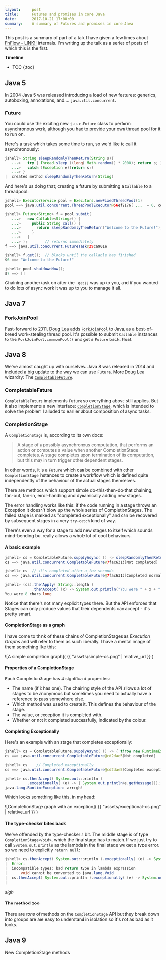 ```yaml
---
layout:     post
title:      Futures and promises in core Java
date:       2017-10-21 17:00:00
summary:    A summary of Futures and promises in core Java
---
```


This post is a summary of part of a talk I have given a few times about [FnFlow - LINK!!]() internals. I'm writing up the talk as a series of posts of which this is the first.


**Timeline**
* TOC
{:toc}

## Java 5

In 2004 Java 5 was released introducing a load of new features: generics, autoboxing, annotations, and.... `java.util.concurrent`.

### Future

You could use the exciting new `j.u.c.Future` class to perform asynchronous work, although you had to provide your own thread pool for it to run on.

Here's a task which takes some time to run, so we'd like to call it asynchronously:

```java
jshell> String sleepRandomlyThenReturn(String s){
   ...>   try { Thread.sleep ((long) Math.random() * 2000); return s; }
   ...>   catch (Exception e){return s;}
   ...> }
|  created method sleepRandomlyThenReturn(String)
```

And here's us doing that; creating a future by submitting a `Callable` to a threadpool:

```java
jshell> ExecutorService pool = Executors.newFixedThreadPool(1)
pool ==> java.util.concurrent.ThreadPoolExecutor@56ef9176[ ...  = 0, completed tasks = 0]

jshell> Future<String> f = pool.submit(
   ...>   new Callable<String>() {
   ...>     public String call() {
   ...>       return sleepRandomlyThenReturn("Welcome to the Future!");
   ...>     }
   ...>   }
   ...> );        // returns immediately
f ==> java.util.concurrent.FutureTask@29ca901e

jshell> f.get();  // blocks until the callable has finished
$6 ==> "Welcome to the Future!"

jshell> pool.shutdownNow();
$7 ==> []
```

Chaining another task on after the `.get()` was up to you, and if you wanted to do lots of async work it was up to you to manage it all.

## Java 7

### ForkJoinPool

Fast-forward to 2011, [Doug Lea](http://gee.cs.oswego.edu/dl/) adds [`ForkJoinPool`](https://docs.oracle.com/javase/9/docs/api/java/util/concurrent/ForkJoinPool.html) to Java, as a best-of-breed work-stealing thread pool. It's possible to submit `Callable` instances to the `ForkJoinPool.commonPool()` and get a `Future` back. Neat.

## Java 8

We've almost caught up with ourselves. Java 8 was released in 2014 and included a big update to the way we can use `Future`. More Doug Lea wizardry: The [`CompletableFuture`](http://download.java.net/java/jdk9/docs/api/java/util/concurrent/CompletableFuture.html).

### CompletableFuture

`CompletableFuture` implements `Future` so everything above still applies. But it also implements a new interface: [`CompletionStage`](https://docs.oracle.com/javase/9/docs/api/java/util/concurrent/CompletionStage.html), which is intended to solve the problem I alluded to earlier about composition of async tasks.

### CompletionStage

A `CompletionStage` is, according to its own docs:

> A stage of a possibly asynchronous computation, that performs an action or computes a value when another CompletionStage completes. A stage completes upon termination of its computation, but this may in turn trigger other dependent stages.

In other words, it is a `Future` which can be combined with other `CompletionStage` instances to create a workflow which is defined quite independently of the behaviour of the actual stages themselves.

There are methods which support simple do-this-then-do-that chaining, fan-out, fan-in, error-handling and dynamically adding new stages.

The error handling works like this: if the code running in a stage throws an Exception it doesn't blow up the whole series of CompletionStages. The failed stage is marked as "completed exceptionally" and can be recovered by subsequent stages in a very `try-catch` kind of way.

There's even a way for a stage to add new stages to itself which sounds mind-bending but really allows a whole lot of cool behaviours.

#### A basic example

```java
jshell> cs = CompletableFuture.supplyAsync( () -> sleepRandomlyThenReturn("Hi there") );
cs ==> java.util.concurrent.CompletableFuture@7fac631b[Not completed]

jshell> cs  // it's completed after a few seconds
cs ==> java.util.concurrent.CompletableFuture@7fac631b[Completed normally]

jshell> (cs).thenApply( String::length )
            .thenAccept( (x) -> System.out.println("You were " + x + " chars long") )
You were 8 chars long
```

Notice that there's not many explicit types there. But the API enforces that Stages can only produce values that their dependents can accept - it's pretty smart.

#### CompletionStage as a graph

I have come to think of these chains of CompletionStages as *Execution Graphs* and will refer to them as such liberally. I have a mental image of them something like this:

![A simple completion graph]( {{ "assets/simple-cs.png" | relative_url }} )

#### Properties of a CompletionStage

Each CompletionStage has 4 significant properties:

  * The name (if it has one). The chaining style of the API allows a lot of stages to be anonymous but sometimes you need to actually have a reference to pass somewhere else.
  * Which method was used to create it. This defines the behaviour of the stage.
  * The value, or exception it is completed with.
  * Whether or not it completed successfully, indicated by the colour.


#### Completing Exceptionally

Here's an example with an stage that completes exceptionally:

```java
jshell> cs = CompletableFuture.supplyAsync( () -> { throw new RuntimeException("arrrgh!"); } );
cs ==> java.util.concurrent.CompletableFuture@cd2dae5[Not completed]

jshell> cs    // Completed exceptionally
cs ==> java.util.concurrent.CompletableFuture@cd2dae5[Completed exceptionally]

jshell> cs.thenAccept( System.out::println )
          .exceptionally( (e) -> { System.out.println(e.getMessage()); return null; } )
java.lang.RuntimeException: arrrgh!

```

Which looks something like this, in my head:

![CompletionStage graph with an exception]( {{ "assets/exceptional-cs.png" | relative_url }} )

#### The type-checker bites back

We've offended by the type-checker a bit. The middle stage is of type `CompletionStage<Void>`, which the final stage has to match. If we just try to call `System.out.println` as the lambda in the final stage we get a type error, so we need to explicitly `return null`:

```java
jshell> cs.thenAccept( System.out::println ).exceptionally( (e) -> System.out.println(e.getMessage()) )
|  Error:
|  incompatible types: bad return type in lambda expression
|      void cannot be converted to java.lang.Void
|  cs.thenAccept( System.out::println ).exceptionally( (e) -> System.out.println(e.getMessage()) )
|   
```

*sigh*

#### The method zoo

There are *tons* of methods on the `CompletionStage` API but they break down into groups are are easy to understand in isolation so it's not as bad as it looks.

## Java 9

New CompletionStage methods
